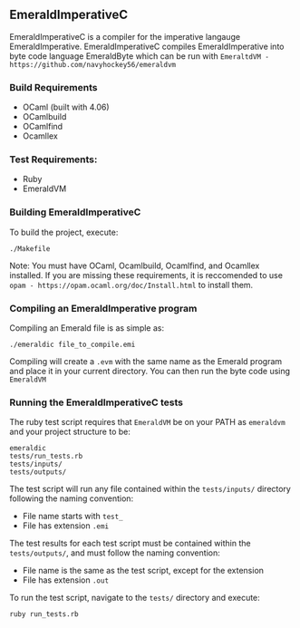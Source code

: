 ## EmeraldImperativeC
EmeraldImperativeC is a compiler for the imperative langauge EmeraldImperative. EmeraldImperativeC compiles EmeraldImperative into byte code language EmeraldByte which can be run with `EmeraltdVM - https://github.com/navyhockey56/emeraldvm`

### Build Requirements
- OCaml (built with 4.06)
- OCamlbuild
- OCamlfind
- Ocamllex

### Test Requirements:
- Ruby
- EmeraldVM

### Building EmeraldImperativeC
To build the project, execute:
```
./Makefile
```
Note: You must have OCaml, Ocamlbuild, Ocamlfind, and Ocamllex installed. If you are missing these requirements, it is reccomended to use `opam - https://opam.ocaml.org/doc/Install.html` to install them.

### Compiling an EmeraldImperative program
Compiling an Emerald file is as simple as:
```
./emeraldic file_to_compile.emi
```
Compiling will create a `.evm` with the same name as the Emerald program and place it in your current directory. You can then run the byte code using `EmeraldVM`

### Running the EmeraldImperativeC tests
The ruby test script requires that `EmeraldVM` be on your PATH as `emeraldvm` and your project structure to be:
```
emeraldic
tests/run_tests.rb
tests/inputs/
tests/outputs/
```
The test script will run any file contained within the `tests/inputs/` directory following the naming convention:
- File name starts with `test_`
- File has extension `.emi`

The test results for each test script must be contained within the `tests/outputs/`, and must follow the naming convention:
- File name is the same as the test script, except for the extension
- File has extension `.out`

To run the test script, navigate to the `tests/` directory and execute:
```
ruby run_tests.rb
```